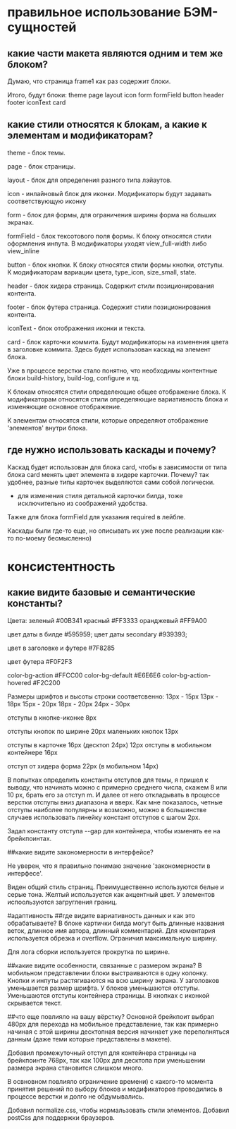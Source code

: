 # правильное использование БЭМ-сущностей
## какие части макета являются одним и тем же блоком?
Думаю, что страница frame1 как раз содержит блоки.

Итого, будут блоки:
    theme
    page
    layout
    icon
    form
    formField
    button
    header
    footer
    iconText
    card

## какие стили относятся к блокам, а какие к элементам и модификаторам?
theme - блок темы.

page - блок страницы.

layout - блок для определения разного типа лэйаутов.

icon - инлайновый блок для иконки. Модификаторы будут задавать соответствующую иконку

form - блок для формы, для ограничения ширины форма на больших экранах.

formField - блок тексотового поля формы. К блоку относятся стили оформления инпута.
В модификаторы уходят view_full-width либо view_inline

button - блок кнопки. К блоку относятся стили формы кнопки, отступы. К модификаторам вариации цвета, type_icon, size_small, state.

header - блок хидера страница. Содержит стили позиционирования контента.

footer - блок футера страница. Содержит стили позиционирования контента.

iconText - блок отображения иконки и текста.

card - блок карточки коммита. Будут модификаторы на изменения цвета в заголовке коммита. Здесь будет использован каскад на элемент блока.

Уже в процессе верстки стало понятно, что необходимы контентные блоки build-history, build-log, configure и тд.

К блокам относятся стили определеющие общее отображение блока. К модификаторам относятся стили определяющие вариативность блока и изменяющие основное отображение. 

К элементам относятся стили, которые определяют отображение 'элементов' внутри блока.


## где нужно использовать каскады и почему?
Каскад будет использован для блока card, чтобы в зависимости от типа блока card менять цвет элемента в хидере карточки.
Почему? так удобнее, разные типы карточек выделяются сами собой логически.

+ для изменения стиля детальной карточки билда, тоже исключительно из соображений удобства.

Тажке для блока formField для указания required в лейбле.

Каскады были где-то еще, но описывать их уже после реализации как-то по-моему бесмысленно)


# консистентность
## какие видите базовые и семантические константы?

Цвета:
зеленый #00B341
красный #FF3333
оранджевый #FF9A00

цвет даты в билде #595959;
цвет даты secondary #939393;

цвет в заголовке и футере #7F8285

цвет футера #F0F2F3


color-bg-action #FFCC00
color-bg-default #E6E6E6
color-bg-action-hovered #F2C200

Размеры шрифтов и высоты строки соответсвенно: 
    13px - 15px
    13px - 18px
    15px - 20px
    18px - 20px
    24px - 30px


отступы в кнопке-иконке 8px

отступы кнопок по ширине 20px
маленьких кнопок 13px

отступы в карточке 16px (десктоп 24px) 12px
отступы в мобильном контейнере 16px

отступ от хидера форма 22px (в мобильном 14px)

В попытках определить константы отступов для темы, я пришел к выводу, что начинать можно с примерно среднего числа, скажем 8 или 10 px, брать его за отступ m. И далее от него откладывать в процессе верстки отспупы вниз диапазона и вверх. Как мне показалось, четные отступы наиболее популярны и возможно, можно в большинстве случаев использовать линейку констант отступов с шагом 2px.

Задал константу отступа --gap для контейнера, чтобы изменять ее на брейкпоинтах.

##какие видите закономерности в интерфейсе?

Не уверен, что я правильно понимаю значение 'закономерности в интерфесе'.

Виден общий стиль страниц. Преимущественно используются белые и серые тона. Желтый используется как акцентный цвет.
У элементов испоользуются загругления границ. 


#адаптивность
##где видите вариативность данных и как это обрабатываете?
В блоке картички билда могут быть длинные названия веток, длинное имя автора, длинный комментарий.
Для коментария используется обрезка и overflow. Ограничил максимальную ширину.

Для лога сборки используется прокрутка по ширине.

##какие видите особенности, связанные с размером экрана?
В мобильном представлении блоки выстраиваются в одну колонку. Кнопки и инпуты растягиваются на всю ширину экрана.
У заголовков уменьшается размер шрифта. У блоков уменьшаются отступы. Уменьшаются отступы контейнера страницы.
В кнопках с иконкой скрывается текст.

##что еще повлияло на вашу вёрстку?
Основной брейкпоит выбрал 480px для перехода на мобильное представление, так как примерно начиная с этой ширины десктопная версия начинает уже переполняться данным (даже теми которые представлены в макете).

Добавил промежуточный отступ для контейнера страницы на брейкпоинте 768px, так как 100px для десктопа при уменьшении размера экрана становится слишком много.

В освновном повлияло ограничение времени) с какого-то момента принятия решений по выбору блоков и модификаторов проводились в процессе верстки и долго не обдумывались.

Добавил normalize.css, чтобы нормальзовать стили элементов.
Добавил postCss для поддержки браузеров.
